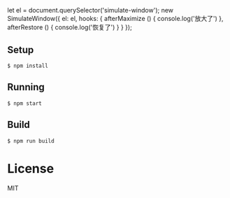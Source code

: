 # 
<simulate-window>
    <div class="window-header">
        <div class="window-header-right">
            <svg class="icon" aria-hidden="true">
                <use class="maximize" xlink:href="#icon-full-screen"></use>
            </svg>
        </div>
    </div>
    <div class="window-body">
        <div class="window-content">
        </div>
    </div>
</simulate-window>

let el = document.querySelector('simulate-window');
new SimulateWindow({
  el: el,
  hooks: {
    afterMaximize () {
      console.log('放大了')
    },
    afterRestore () {
      console.log('恢复了')
    }
  }
});
## Setup

```
$ npm install
```

## Running

```
$ npm start
```

## Build

```
$ npm run build
```

# License

MIT

